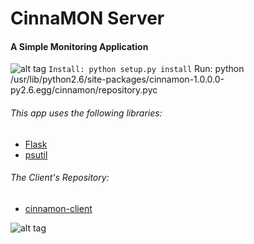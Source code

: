 # CinnaMON Server
#### A Simple Monitoring Application
![alt tag](https://raw.github.com/eladhayun/CinnaMON/master/resources/logos/github.png)
` Install: python setup.py install
` Run: python /usr/lib/python2.6/site-packages/cinnamon-1.0.0.0-py2.6.egg/cinnamon/repository.pyc

###### This app uses the following libraries:
* [Flask](http://flask.pocoo.org)
* [psutil](https://pypi.python.org/pypi/psutil)

###### The Client's Repository:
* [cinnamon-client](https://github.com/eladhayun/cinnamon-client)

![alt tag](https://raw.github.com/eladhayun/CinnaMON/master/resources/screenshots/screenshots.png)
